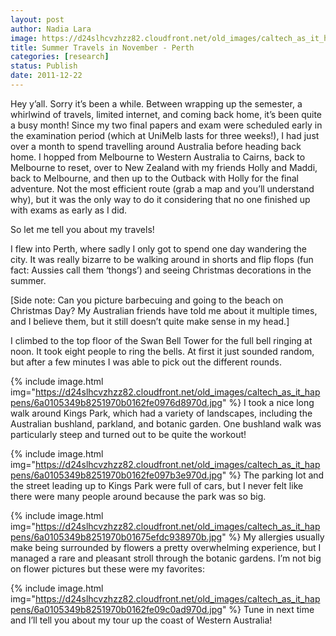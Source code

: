 ```yaml
---
layout: post
author: Nadia Lara
image: https://d24slhcvzhzz82.cloudfront.net/old_images/caltech_as_it_happens/6a0105349b8251970b01543887d023970c.jpg
title: Summer Travels in November - Perth
categories: [research]
status: Publish
date: 2011-12-22
---
```



Hey y’all. Sorry it’s been a while. Between wrapping up the semester, a whirlwind of travels, limited internet, and coming back home, it’s been quite a busy month! Since my two final papers and exam were scheduled early in the examination period (which at UniMelb lasts for three weeks!), I had just over a month to spend travelling around Australia before heading back home. I hopped from Melbourne to Western Australia to Cairns, back to Melbourne to reset, over to New Zealand with my friends Holly and Maddi, back to Melbourne, and then up to the Outback with Holly for the final adventure. Not the most efficient route (grab a map and you’ll understand why), but it was the only way to do it considering that no one finished up with exams as early as I did.

So let me tell you about my travels!

I flew into Perth, where sadly I only got to spend one day wandering the city. It was really bizarre to be walking around in shorts and flip flops (fun fact: Aussies call them ‘thongs’) and seeing Christmas decorations in the summer.

[Side note: Can you picture barbecuing and going to the beach on Christmas Day? My Australian friends have told me about it multiple times, and I believe them, but it still doesn’t quite make sense in my head.]

I climbed to the top floor of the Swan Bell Tower for the full bell ringing at noon. It took eight people to ring the bells. At first it just sounded random, but after a few minutes I was able to pick out the different rounds.


{% include image.html img="https://d24slhcvzhzz82.cloudfront.net/old_images/caltech_as_it_happens/6a0105349b8251970b0162fe0976d8970d.jpg" %}
I took a nice long walk around Kings Park, which had a variety of landscapes, including the Australian bushland, parkland, and botanic garden. One bushland walk was particularly steep and turned out to be quite the workout!

{% include image.html img="https://d24slhcvzhzz82.cloudfront.net/old_images/caltech_as_it_happens/6a0105349b8251970b0162fe097b3e970d.jpg" %}
The parking lot and the street leading up to Kings Park were full of cars, but I never felt like there were many people around because the park was so big.


{% include image.html img="https://d24slhcvzhzz82.cloudfront.net/old_images/caltech_as_it_happens/6a0105349b8251970b01675efdc938970b.jpg" %}
My allergies usually make being surrounded by flowers a pretty overwhelming experience, but I managed a rare and pleasant stroll through the botanic gardens. I’m not big on flower pictures but these were my favorites:

{% include image.html img="https://d24slhcvzhzz82.cloudfront.net/old_images/caltech_as_it_happens/6a0105349b8251970b0162fe09c0ad970d.jpg" %}
Tune in next time and I’ll tell you about my tour up the coast of Western Australia!

